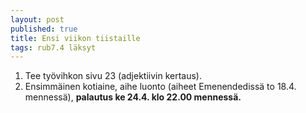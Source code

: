 ```yaml
---
layout: post
published: true
title: Ensi viikon tiistaille
tags: rub7.4 läksyt
---
```

1. Tee työvihkon sivu 23 (adjektiivin kertaus).
2. Ensimmäinen kotiaine, aihe luonto (aiheet Emenendedissä to 18.4. mennessä), **palautus ke 24.4. klo 22.00 mennessä.**

